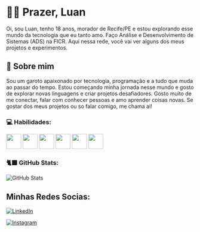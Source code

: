 
# 👨‍💻 Prazer, Luan

Oi, sou Luan, tenho 18 anos, morador de Recife/PE e estou explorando esse mundo da tecnologia que eu tanto amo. Faço Análise e Desenvolvimento de Sistemas (ADS) na FICR. Aqui nessa rede, você vai ver alguns dos meus projetos e experimentos.


## 🚀 Sobre mim

Sou um garoto apaixonado por tecnologia, programação e a tudo que muda ao passar do tempo. Estou começando minha jornada nesse mundo e gosto de explorar novas linguagens e criar projetos desafiadores. Gosto muito de me conectar, falar com conhecer pessoas e amo aprender coisas novas. Se gostar dos meus projetos ou so falar comigo, me chama ai!

### 💻 Habilidades:     
<img loading="lazy" class="icon" src="https://cdn.jsdelivr.net/gh/devicons/devicon/icons/git/git-original.svg" width="40" height="40"/>  <img src="https://cdn.jsdelivr.net/gh/devicons/devicon@latest/icons/python/python-original.svg" width="40" height="40"/> <img src="https://cdn.jsdelivr.net/gh/devicons/devicon@latest/icons/nodejs/nodejs-original-wordmark.svg" width="40" height="40"/> <img src="https://cdn.jsdelivr.net/gh/devicons/devicon@latest/icons/java/java-original.svg" width="40" height="40"/> <img src="https://cdn.jsdelivr.net/gh/devicons/devicon@latest/icons/javascript/javascript-original.svg" width="40" height="40" /> <img src="https://cdn.jsdelivr.net/gh/devicons/devicon@latest/icons/github/github-original.svg" width="40" height="40" />
          
### 🐈‍⬛ GitHub Stats:
![GitHub Stats](https://github-readme-stats.vercel.app/api?username=luanrichardsz&theme=transparent&bg_color=000&border_color=30A3DC&show_icons=true&icon_color=30A3DC&title_color=E94D5F&text_color=FFF)

## Minhas Redes Socias:

[![LinkedIn](https://img.shields.io/badge/LinkedIn-luanrichardsz-blue)](https://www.linkedin.com/in/luanrichardsz/)

[![Instagram](https://img.shields.io/badge/Instagram-luanrichardsz-yellow)](https://www.instagram.com/luanrichardsz/)

